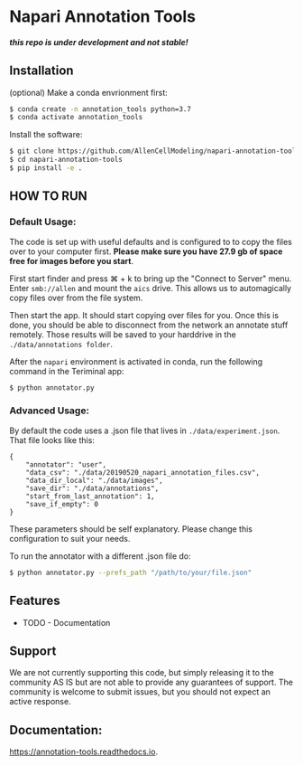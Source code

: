 # Napari Annotation Tools


#### **_this repo is under development and not stable!_**


## Installation


(optional) Make a conda envrionment first:
```sh
$ conda create -n annotation_tools python=3.7
$ conda activate annotation_tools
```

Install the software:
```sh
$ git clone https://github.com/AllenCellModeling/napari-annotation-tools.git
$ cd napari-annotation-tools
$ pip install -e .
```


## HOW TO RUN

### Default Usage:

The code is set up with useful defaults and is configured to to copy the files over to your computer first. __Please make sure you have 27.9 gb of space free for images before you start__. 

First start finder and press ⌘ + k to bring up the "Connect to Server" menu. Enter `smb://allen` and mount the `aics` drive. This allows us to automagically copy files over from the file system.

Then start the app. It should start copying over files for you. Once this is done, you should be able to disconnect from the network an annotate stuff remotely. Those results will be saved to your harddrive in the `./data/annotations folder`.

After the `napari` environment is activated in conda, run the following command in the Teriminal app:
```sh
$ python annotator.py
```

### Advanced Usage:

By default the code uses a .json file that lives in `./data/experiment.json`. That file looks like this:
```
{
	"annotator": "user",
	"data_csv": "./data/20190520_napari_annotation_files.csv",
	"data_dir_local": "./data/images",
	"save_dir": "./data/annotations",
	"start_from_last_annotation": 1,
	"save_if_empty": 0
}
```
These parameters should be self explanatory. Please change this configuration to suit your needs. 

To run the annotator with a different .json file do:

```sh
$ python annotator.py --prefs_path "/path/to/your/file.json"
```


Features
--------

* TODO - Documentation

Support
-------
We are not currently supporting this code, but simply releasing it to the community AS IS but are not able to provide any guarantees of support. The community is welcome to submit issues, but you should not expect an active response.

## Documentation: 
   https://annotation-tools.readthedocs.io.

